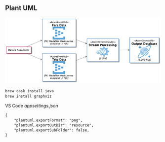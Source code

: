 ## Plant UML

![](resource/src/Azure.png)

```bash
brew cask install java
brew install graphviz
```

VS Code *appsettings.json*

```
{
    "plantuml.exportFormat": "png",
    "plantuml.exportOutDir": "resource",
    "plantuml.exportSubFolder": false,
}
```
